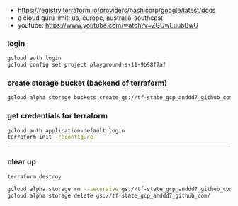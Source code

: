 - https://registry.terraform.io/providers/hashicorp/google/latest/docs
- a cloud guru limit: us, europe, australia-southeast
- youtube: https://www.youtube.com/watch?v=ZGUwEuubBwU

### login

```zsh
gcloud auth login
gcloud config set project playground-s-11-9b98f7af 
```

### create storage bucket (backend of terraform)

```zsh
gcloud alpha storage buckets create gs://tf-state_gcp_anddd7_github_com --location=AUSTRALIA-SOUTHEAST1
```

### get credentials for terraform

```zsh
gcloud auth application-default login
terraform init -reconfigure
```








----



### clear up

```zsh
terraform destroy

gcloud alpha storage rm --recursive gs://tf-state_gcp_anddd7_github_com/
gcloud alpha storage delete gs://tf-state_gcp_anddd7_github_com/
```
